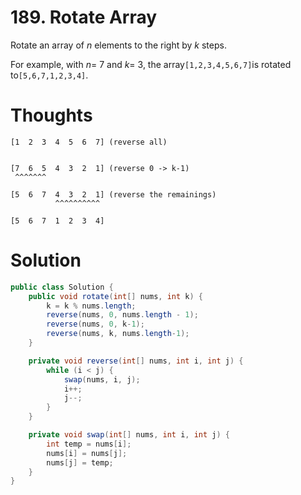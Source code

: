 # 189. Rotate Array

Rotate an array of _n_ elements to the right by _k_ steps.

For example, with _n_= 7 and _k_= 3, the array`[1,2,3,4,5,6,7]`is rotated to`[5,6,7,1,2,3,4]`.

# Thoughts

```
[1  2  3  4  5  6  7] (reverse all)


[7  6  5  4  3  2  1] (reverse 0 -> k-1)
 ^^^^^^^

[5  6  7  4  3  2  1] (reverse the remainings)
          ^^^^^^^^^^

[5  6  7  1  2  3  4]
```

# Solution

```java
public class Solution {
    public void rotate(int[] nums, int k) {
        k = k % nums.length;
        reverse(nums, 0, nums.length - 1);
        reverse(nums, 0, k-1);
        reverse(nums, k, nums.length-1);
    }

    private void reverse(int[] nums, int i, int j) {
        while (i < j) {
            swap(nums, i, j);
            i++;
            j--;
        }
    }

    private void swap(int[] nums, int i, int j) {
        int temp = nums[i];
        nums[i] = nums[j];
        nums[j] = temp;
    }
}
```




